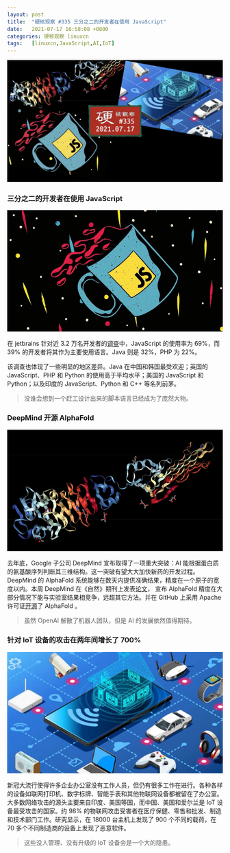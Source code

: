 ```yaml
---
layout: post
title:	"硬核观察 #335 三分之二的开发者在使用 JavaScript"
date:	2021-07-17 16:58:08 +0800 
categories:	硬核观察 linuxcn 
tags:	[linuxcn,JavaScript,AI,IoT]
---
```



![](/Asserts/Images/album/202107/17/165659vkmyysluyjpcwznt.jpg)


### 三分之二的开发者在使用 JavaScript


![](/Asserts/Images/album/202107/17/165712kf31hmw1fh3znwz2.jpg)


在 jetbrains 针对近 3.2 万名开发者的[调查](https://www.jetbrains.com/lp/devecosystem-2021/)中，JavaScript 的使用率为 69%，而 39% 的开发者将其作为主要使用语言。Java 则是 32%，PHP 为 22%。


该调查也体现了一些明显的地区差异。Java 在中国和韩国最受欢迎；英国的 JavaScript、PHP 和 Python 的使用高于平均水平；美国的 JavaScript 和 Python；以及印度的 JavaScript、Python 和 C++ 等名列前茅。



> 
> 没谁会想到一个赶工设计出来的脚本语言已经成为了庞然大物。
> 
> 
> 


### DeepMind 开源 AlphaFold


![](/Asserts/Images/album/202107/17/165733v8hbgd996979o8fr.jpg)


去年底，Google 子公司 DeepMind 宣布取得了一项重大突破：AI 能根据蛋白质的氨基酸序列判断其三维结构。这一突破有望大大加快新药的开发过程。DeepMind 的 AlphaFold 系统能够在数天内提供准确结果，精度在一个原子的宽度以内。本周 DeepMind 在《自然》期刊上发表[论文](https://www.nature.com/articles/s41586-021-03819-2)， 宣布 AlphaFold 精度在大部分情况下能与实验室结果相竞争，远超其它方法。并在 GitHub 上采用 Apache 许可证[开源](https://github.com/deepmind/alphafold)了 AlphaFold 。



> 
> 虽然 OpenAI 解散了机器人团队，但是 AI 的发展依然值得期待。
> 
> 
> 


### 针对 IoT 设备的攻击在两年间增长了 700%


![](/Asserts/Images/album/202107/17/165753x8aj866ppa676ztt.jpg)


新冠大流行使得许多企业办公室没有工作人员，但仍有很多工作在进行。各种各样的设备如联网打印机、数字标牌、智能手表和其他物联网设备都被留在了办公室。大多数网络攻击的源头主要来自印度、美国等国，而中国、美国和爱尔兰是 IoT 设备最受攻击的国家。约 98% 的物联网攻击受害者在医疗保健、零售和批发、制造和技术部门工作。研究显示，在 18000 台主机上发现了 900 个不同的载荷，在 70 多个不同制造商的设备上发现了恶意软件。



> 
> 这些没人管理、没有升级的 IoT 设备会是一个大的隐患。
> 
> 
>
